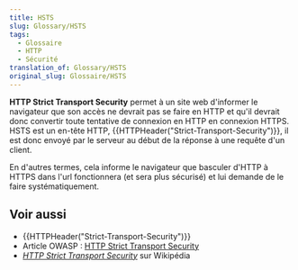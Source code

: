 ```yaml
---
title: HSTS
slug: Glossary/HSTS
tags:
  - Glossaire
  - HTTP
  - Sécurité
translation_of: Glossary/HSTS
original_slug: Glossaire/HSTS
---
```


**HTTP Strict Transport Security** permet à un site web d'informer le navigateur que son accès ne devrait pas se faire en HTTP et qu'il devrait donc convertir toute tentative de connexion en HTTP en connexion HTTPS. HSTS est un en-tête HTTP,  {{HTTPHeader("Strict-Transport-Security")}}, il est donc envoyé par le serveur au début de la réponse à une requête d'un client.

En d'autres termes, cela informe le navigateur que basculer d'HTTP à HTTPS dans l'url fonctionnera (et sera plus sécurisé) et lui demande de le faire systématiquement.

## Voir aussi

- {{HTTPHeader("Strict-Transport-Security")}}
- Article OWASP : [HTTP Strict Transport Security](https://www.owasp.org/index.php/HTTP_Strict_Transport_Security)
- [<i lang="en">HTTP Strict Transport Security</i>](https://fr.wikipedia.org/wiki/HTTP_Strict_Transport_Security) sur Wikipédia
